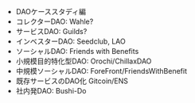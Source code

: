 - DAOケーススタディ編
- コレクターDAO: Wahle? 
- サービスDAO: Guilds? 
- インベスターDAO: Seedclub, LAO
- ソーシャルDAO: Friends with Benefits
- 小規模目的特化型DAO: Orochi/ChillaxDAO
- 中規模ソーシャルDAO: ForeFront/FriendsWithBenefit
- 既存サービスのDAO化 Gitcoin/ENS
- 社内発DAO: Bushi-Do
